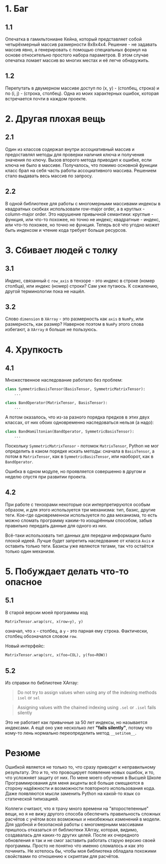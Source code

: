 # 1. Баг

## 1.1
Опечатка в гамильтониане Кейна, который представляет собой четырёхмерный массив
размерности 8x8x4x4.
Решение - не задавать массив явно, а генерировать с помощью специальных формул
на основе относительно простого набора параметров.
В этом случае опечатка ломает массив во многих местах и её легче обнаружить.

## 1.2
Перепутать в двумерном массиве доступ по (x, y) - (столбец, строка)
и по (i, j) - (строка, столбец).
Одна из моих характерных ошибок, которая встречается почти в каждом проекте.


# 2. Другая плохая вещь

## 2.1
Один из классов содержал внутри ассоциативный массив и предоставлял методы
для проверки наличия ключа и получения значения по ключу.
Вызов второго метода приводил к ошибке, если ключа не было в массиве.
Получалось, что помимо основной функции класс брал на себя часть
работы ассоциативного массива.
Решением стало выдавать весь массив по запросу.

## 2.2
В одной библиотеке для работы с многомерными массивами
индексы в квадратных скобках использовали row-major order,
а в круглых - column-major order.
Это нарушение привычной семантики:
круглые - функция, или что-то похожее, но точно не индекс;
квадратные - индекс, или что-то похожее, но точно не функция.
Теперь всё что угодно может быть индексом и чтение кода требует больше ресурсов.


# 3. Сбивает людей с толку

## 3.1
Индекс, связанный с `row_axis` в тензоре - это индекс в строке (номер столбца),
или индекс (номер) строки?
Сам уже путаюсь. К сожалению, другой терминологии пока не нашёл.

## 3.2
Слово `dimension` в `XArray` - это размерность как `axis` в `NumPy`,
или размерность, как размер?
Наверное поэтом в `NumPy` этого слова избегают, а `XArray` я больше не пользуюсь.


# 4. Хрупкость

## 4.1
Множественное наследование работало без проблем:
```Python
class SymmetricBasisTensor(BasisTensor, SymmetricMatrixTensor):
    ...

class BandOperator(MatrixTensor, BasisTensor):
    ...
```
А потом оказалось, что из-за разного порядка предков в этих двух классах,
от них обоих одновременно наследоваться нельзя (а надо):
```Python
class BandHamiltonian(BandOperator, SymmetricBasisTensor):
    ...
```
Поскольку `SymmetricMatrixTensor` - потомок `MatrixTensor`,
Python не мог определить в каком порядке искать методы:
сначала в `BasisTensor`, а потом в `MatrixTensor`,
как в `SymmetricBasisTensor`,
или наоборот, как в `BandOperator`.

Ошибка в одном модуле, но проявляется совершенно в другом и неделю спустя
при развитии проекта.


## 4.2
При работе с тензорами некоторые оси интерпретируются особым образом,
и для этого используется три механизма: тип, базис, другие теги.
Кое-где одновременнои используется по два механизма,
то есть можно сломать программу каким-то изощрённым способом,
забыв правильно передать данные для одного из них.

Всё-таки использовать тип данных для передачи информации было плохой идеей.
Лучше будет запретить наследование от класса `Axis` и оставить только теги.
Базисы уже являются тегами, так что остаётся только один механизм.


# 5. Побуждает делать что-то опасное

## 5.1
В старой версии моей программы код
```Python
MatrixTensor.wrap(src, x(row=y), y)
```
означал, что `x` - столбец, а `y` - это парная ему строка.
Фактически, столбец обозначался словом `row`.

Новый интерфейс:
```Python
MatrixTensor.wrap(src, x(foo=COL), y(foo=ROW))
```


## 5.2
Из справки по библиотеке XArray:

> Do not try to assign values when using any of the
> indexing methods `isel` or `sel`

> Assigning values with the chained indexing
> using `.sel` or `.isel` fails silently

Это не работает как привычные за 50 лет индексы, но называется индексами.
А ещё оно уже несколько лет **"fails silently"**, потому что кому-то
лень нормально переопределить метод `__setitem__`.


# Резюме
Ошибкой является не только то, что сразу приводит к неправильному результату.
Это и то, что провоцирует появление новых ошибок, и то, что усложняет
защиту от них.
По мене моего обучения в Высшей Школе Программирования для меня акценты
всё больше смещаются в сторону надёжности и возможности повторного использования
кода.
Даже появляются мысли заменить Python на какой-то язык
со статической типизацией.

Коллеги считают, что я трачу много времени на "второстепенные" вещи,
но я не вижу другого способа обеспечить правильность сложных расчётов
с учётом всех возможных и неизбежных изменений в модели.
Для удобной и безопасной работы с многомерными массивами пришлось отказаться
от библиотеки XArray, которая, видимо, создавалась для каких-то других целей.
После их очередного обновления я так и не смог заставить работать старую версию
своей программы.
Просто не понятно что именно сломалось и как это починить.
Не хотелось бы, чтобы моя библиотека обладала похожими свойствами
по отношению к скриптам для расчётов.
